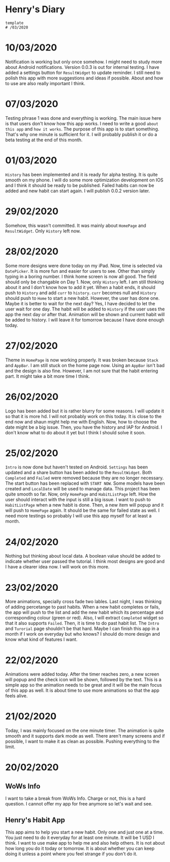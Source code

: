 # Henry's Diary
~~~
template
# /03/2020
~~~

# 10/03/2020
Notification is working but only once somehow. I might need to study more about Android notifications. 
Version 0.0.3 is out for internal testing. I have added a settings button for `ResultWidget` to update reminder. 
I still need to polish this app with more suggestions and ideas if possible. About and how to use are also really important I think. 

# 07/03/2020
Testing phrase 1 was done and everything is working. The main issue here is that users don't know how this app works. 
I need to write a good `about this app` and `how it works`. The purpose of this app is to start something. 
That's why one minute is sufficient for it. I will probably publish it or do a beta testing at the end of this month. 

# 01/03/2020
`History` has been implemented and it is ready for alpha testing. It is quite smooth on my phone. 
I will do some more optimization development on IOS and I think it should be ready to be published. 
Failed habits can now be added and new habit can start again. I will publish 0.0.2 version later.

# 29/02/2020
Somehow, this wasn't committed. It was mainly about `HomePage` and `ResultWidget`. Only `History` left now.

# 28/02/2020
Some more designs were done today on my iPad. Now, time is selected via `DatePicker`. It is more fun and easier for users to see. 
Other than simply typing in a boring number. I think home screen is now all good. The field should only be changable on Day 1. 
Now, only `History` left. I am still thinking about it and I don't know how to add it yet. 
When a habit ends, it should push to `History` and add `curr` to `history`. 
`curr` becomes null and `History` should push to `Home` to start a new habit. However, the user has done one. 
Maybe it is better to wait for the next day? Yes, I have decided to let the user wait for one day. The habit will be added to `History` 
if the user uses the app the next day or after that. Animation will be shown and current habit will be added to history. 
I will leave it for tomorrow because I have done enough today. 

# 27/02/2020
Theme in `HomePage` is now working properly. It was broken because `Stack` and `AppBar`. 
I am still stuck on the home page now. Using an `AppBar` isn't bad and the design is also fine. 
However, I am not sure that the habit entering part. It might take a bit more time I think. 

# 26/02/2020
Logo has been added but it is rather blurry for some reasons. I will update it so that it is more hd. 
I will not probably work on this today. It is close to the end now and shaun might help me with English. 
Now, how to choose the date might be a big issue. Then, you have the history and IAP for Android. 
I don't know what to do about it yet but I think I should solve it soon. 

# 25/02/2020
`Intro` is now done but haven't tested on Android. `Settings` has been updated and a share button has been added to the `ResultWidget`. 
Both `Completed` and `Failed` were removed because they are no longer necessary. The start button has been replaced with `START NOW`. 
Some models have been created and `LocalDate` will be used to manage data. This project has been quite smooth so far. 
Now, only `HomePage` and `HabitListPage` left. How the user should interact with the input is still a big issue. 
I want to push to `HabitListPage` when a new habit is done. Then, a new item will popup and it will push to `HomePage` again. 
It should be the same for failed state as well. I need more testings so probably I will use this app myself for at least a month. 

# 24/02/2020
Nothing but thinking about local data. A boolean value should be added to indicate whether user passed the tutorial. 
I think most designs are good and I have a clearer idea now. I will work on this more.

# 23/02/2020
More animations, specially cross fade two lables. Last night, I was thinking of adding percetange to past habits. 
When a new habit completes or fails, the app will push to the list and add the new habit which its percentage and corresponding colour (green or red). Also, I will extract `Completed` widget so that it also supports `Failed`. Then, it is time to do past habit list. The `Intro` and `Turorial` page shouldn't be that hard. Maybe I can finish this app in a month if I work on everyday but who knows? I should do more design and know what kind of features I want.

# 22/02/2020
Animations were added today. After the timer reaches zero, a new screen will popup and the check icon will be shown, followed by the text. This is a simple app so the animation needs to be great and it will be the main focus of this app as well. It is about time to use more animations so that the app feels alive.

# 21/02/2020
Today, I was mainly focused on the one minute timer. The animation is quite smooth and it supports dark mode as well. 
There aren't many screens and if possible, I want to make it as clean as possible. Pushing everything to the limit. 

# 20/02/2020
## WoWs Info
I want to take a break from WoWs Info. Charge or not, this is a hard question. 
I cannot offer my app for free anymore so let's wait and see. 

## Henry's Habit App
This app aims to help you start a new habit. Only one and just one at a time. 
You just need to do it everyday for at least one minute. It will be 1 USD I think. 
I want to use make app to help me and also help others. 
It is not about how long you do it today or tomorrow. 
It is about whether you can keep doing it unless a point where you feel strange if you don't do it.
